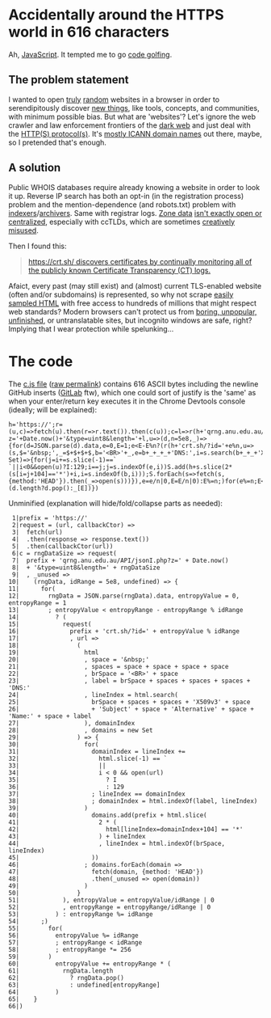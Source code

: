 # Accidentally around the HTTPS world in 616 characters

Ah, [JavaScript](https://www.ecma-international.org/ecma-262/6.0/). It tempted me to go [code golfing](https://en.wikipedia.org/wiki/Code_golf).

## The problem statement

I wanted to open [truly](https://www.av8n.com/turbid/paper/turbid.htm#sec-def-random) [random](https://en.wikipedia.org/wiki/Hardware_random_number_generator#Physical_phenomena_with_random_properties) websites in a browser in order to serendipitously discover [new things](https://en.wikipedia.org/wiki/There_are_known_knowns), like tools, concepts, and communities, with minimum possible bias. But what are 'websites'? Let's ignore the web crawler and law enforcement frontiers of the [dark web](https://en.wikipedia.org/wiki/Dark_web) and just deal with the [HTTP(S) protocol(s)](https://en.wikipedia.org/wiki/World_Wide_Web#Function). It's [mostly ICANN domain names](https://en.wikipedia.org/wiki/Alternative_DNS_root) out there, maybe, so I pretended that's enough.

## A solution

Public WHOIS databases require already knowing a website in order to look it up. Reverse IP search has both an opt-in (in the registration process) problem and the mention-dependence (and robots.txt) problem with [indexers](https://www.domcop.com/top-10-million-domains)/[archivers](https://archive.org/). Same with registrar logs. [Zone data](https://dnpedia.com/tlds/daily.php) [isn't exactly open or centralized](https://www.iana.org/domains/root/db), especially with ccTLDs, which are sometimes [creatively misused](https://en.wikipedia.org/wiki/Domain_hack).

Then I found this:

> [https://crt.sh/ discovers certificates by continually monitoring all of the publicly known Certificate Transparency (CT) logs.](https://www.comodo.com/news/press_releases/2015/06/comodo-launches-new-certificate-transparency-search-web-site.html)

Afaict, every past (may still exist) and (almost) current TLS-enabled website (often and/or subdomains) is represented, so why not scrape [easily sampled HTML](https://crt.sh/?id=200000000) with free access to hundreds of millions that might respect web standards? Modern browsers can't protect us from [boring, unpopular, unfinished](http://tvtropes.org/pmwiki/pmwiki.php/Main/SturgeonsLaw), or untranslatable sites, but incognito windows are safe, right? Implying that I wear protection while spelunking...

# The code

The [c.js file](https://github.com/0joshuaolson1/deranged-discovery/blob/master/c.js) ([raw permalink](https://raw.githubusercontent.com/0joshuaolson1/deranged-discovery/e2bdfe3eccf131ea128840ac918800e930389414/c.js)) contains 616 ASCII bytes including the newline GitHub inserts ([GitLab](https://about.gitlab.com/2016/05/11/git-repository-pricing/) ftw), which one could sort of justify is the 'same' as when your enter/return key executes it in the Chrome Devtools console (ideally; will be explained):

```
h='https://';r=(u,c)=>fetch(u).then(r=>r.text()).then(c(u));c=l=>r(h+'qrng.anu.edu.au/API/jsonI.php?z='+Date.now()+'&type=uint8&length='+l,u=>(d,n=5e8,_)=>{for(d=JSON.parse(d).data,e=0,E=1;e<E-E%n?(r(h+'crt.sh/?id='+e%n,u=>(s,$='&nbsp;',_=$+$+$+$,b='<BR>'+_,e=b+_+_+_+'DNS:',i=s.search(b+_+_+'X509v3'+$+'Subject'+$+'Alternative'+$+'Name:'+$+e),j,S=new Set)=>{for(j=i+=s.slice(-1)==`
`||i<0&&open(u)?I:129;i==j;j=s.indexOf(e,i))S.add(h+s.slice(2*(s[i=j+104]=='*')+i,i=s.indexOf(b,i)));S.forEach(s=>fetch(s,{method:'HEAD'}).then(_=>open(s)))}),e=e/n|0,E=E/n|0):E%=n;)for(e%=n;E<n;E*=256)e+=E*(d.length?d.pop():_[E])})
```
Unminified (explanation will hide/fold/collapse parts as needed):
```
 1|prefix = 'https://'
 2|request = (url, callbackCtor) =>
 3|  fetch(url)
 4|  .then(response => response.text())
 5|  .then(callbackCtor(url))
 6|c = rngDataSize => request(
 7|  prefix + 'qrng.anu.edu.au/API/jsonI.php?z=' + Date.now()
 8|  + '&type=uint8&length=' + rngDataSize
 9|  , _unused => 
10|    (rngData, idRange = 5e8, undefined) => {
11|      for(
12|        rngData = JSON.parse(rngData).data, entropyValue = 0, entropyRange = 1
13|        ; entropyValue < entropyRange - entropyRange % idRange
14|          ? (
15|            request(
16|              prefix + 'crt.sh/?id=' + entropyValue % idRange
17|              , url =>
18|                (
19|                  html
20|                  , space = '&nbsp;'
21|                  , spaces = space + space + space + space
22|                  , brSpace = '<BR>' + space
23|                  , label = brSpace + spaces + spaces + spaces + 'DNS:'
24|                  , lineIndex = html.search(
25|                    brSpace + spaces + spaces + 'X509v3' + space
26|                    + 'Subject' + space + 'Alternative' + space + 'Name:' + space + label
27|                  ), domainIndex
28|                  , domains = new Set
29|                ) => {
30|                  for(
31|                    domainIndex = lineIndex +=
32|                      html.slice(-1) == `
33|                      ||
34|                      i < 0 && open(url)
35|                        ? I
36|                        : 129
37|                    ; lineIndex == domainIndex
38|                    ; domainIndex = html.indexOf(label, lineIndex)
39|                  )
40|                    domains.add(prefix + html.slice(
41|                      2 * (
42|                        html[lineIndex=domainIndex+104] == '*'
43|                      ) + lineIndex
44|                      , lineIndex = html.indexOf(brSpace, lineIndex)
45|                    ))
46|                  ; domains.forEach(domain =>
47|                    fetch(domain, {method: 'HEAD'})
48|                    .then(_unused => open(domain))
49|                  )
50|                }
51|            ), entropyValue = entropyValue/idRange | 0
52|            , entropyRange = entropyRange/idRange | 0
53|          ) : entropyRange %= idRange
54|      ;)
55|        for(
56|          entropyValue %= idRange
57|          ; entropyRange < idRange
58|          ; entropyRange *= 256
59|        )
60|          entropyValue += entropyRange * (
61|            rngData.length
62|              ? rngData.pop()
63|              : undefined[entropyRange]
64|          )
65|    }
66|)
```
